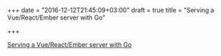 +++
date = "2016-12-12T21:45:09+03:00"
draft = true
title = "Serving a Vue/React/Ember server with Go"

+++

<p><a href="http://elithrar.github.io/article/vue-react-ember-server-golang">Serving a Vue/React/Ember server with Go</a></p>
